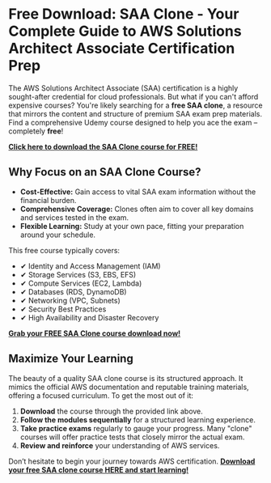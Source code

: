 # Free Download: SAA Clone - Your Complete Guide to AWS Solutions Architect Associate Certification Prep

The AWS Solutions Architect Associate (SAA) certification is a highly sought-after credential for cloud professionals. But what if you can't afford expensive courses? You're likely searching for a **free SAA clone**, a resource that mirrors the content and structure of premium SAA exam prep materials. Find a comprehensive Udemy course designed to help you ace the exam – completely **free**!

[**Click here to download the SAA Clone course for FREE!**](https://udemywork.com/saa-clone)

## Why Focus on an SAA Clone Course?

*   **Cost-Effective:** Gain access to vital SAA exam information without the financial burden.
*   **Comprehensive Coverage:** Clones often aim to cover all key domains and services tested in the exam.
*   **Flexible Learning:** Study at your own pace, fitting your preparation around your schedule.

This free course typically covers:

*   ✔ Identity and Access Management (IAM)
*   ✔ Storage Services (S3, EBS, EFS)
*   ✔ Compute Services (EC2, Lambda)
*   ✔ Databases (RDS, DynamoDB)
*   ✔ Networking (VPC, Subnets)
*   ✔ Security Best Practices
*   ✔ High Availability and Disaster Recovery

[**Grab your FREE SAA Clone course download now!**](https://udemywork.com/saa-clone)

## Maximize Your Learning

The beauty of a quality SAA clone course is its structured approach. It mimics the official AWS documentation and reputable training materials, offering a focused curriculum. To get the most out of it:

1.  **Download** the course through the provided link above.
2.  **Follow the modules sequentially** for a structured learning experience.
3.  **Take practice exams** regularly to gauge your progress. Many "clone" courses will offer practice tests that closely mirror the actual exam.
4.  **Review and reinforce** your understanding of AWS services.

Don’t hesitate to begin your journey towards AWS certification. [**Download your free SAA clone course HERE and start learning!**](https://udemywork.com/saa-clone)
